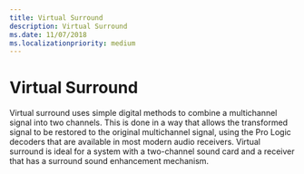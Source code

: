 ```yaml
---
title: Virtual Surround
description: Virtual Surround
ms.date: 11/07/2018
ms.localizationpriority: medium
---
```


# Virtual Surround


Virtual surround uses simple digital methods to combine a multichannel signal into two channels. This is done in a way that allows the transformed signal to be restored to the original multichannel signal, using the Pro Logic decoders that are available in most modern audio receivers. Virtual surround is ideal for a system with a two-channel sound card and a receiver that has a surround sound enhancement mechanism.

 

 




